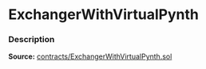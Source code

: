# ExchangerWithVirtualPynth

### Description <a id="description"></a>

**Source:** [contracts/ExchangerWithVirtualPynth.sol](https://github.com/perifinance/peri-finance/blob/master/contracts/ExchangerWithVirtualPynth.sol)

